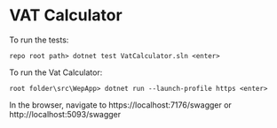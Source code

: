 # VAT Calculator

To run the tests:
```
repo root path> dotnet test VatCalculator.sln <enter>
```

To run the Vat Calculator: 
```
root folder\src\WepApp> dotnet run --launch-profile https <enter>
```

In the browser, navigate to 
https://localhost:7176/swagger 
or
http://localhost:5093/swagger
